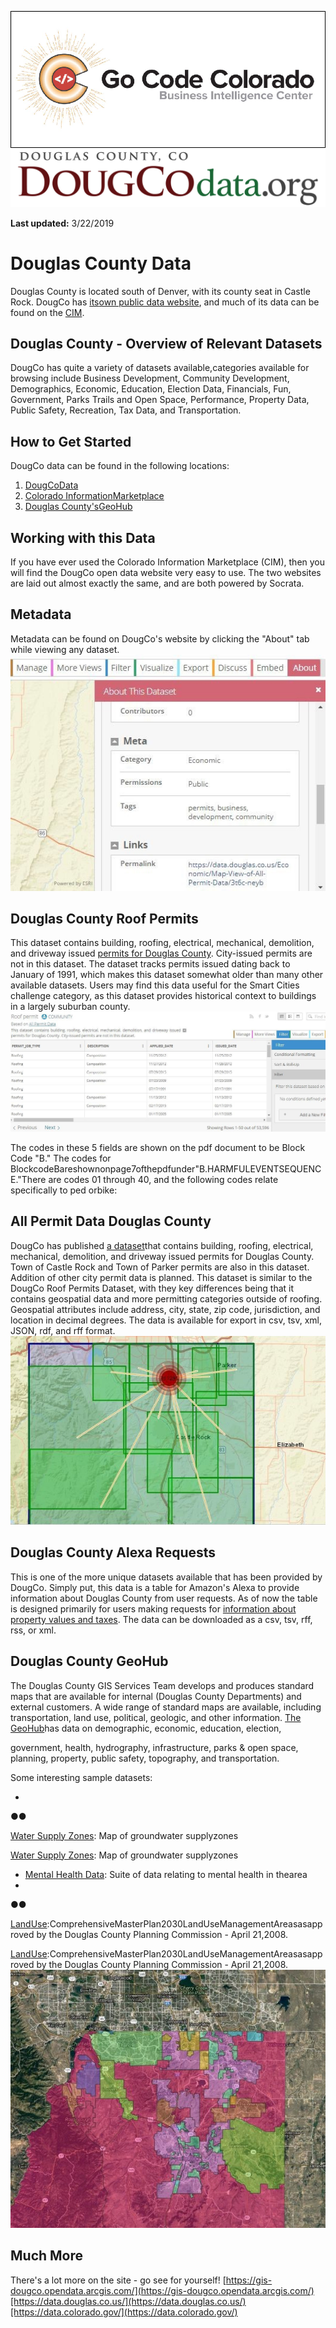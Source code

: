 ![gcc_logo_2019](https://github.com/GoCodeColorado/GoCodeColorado-kbase-public/blob/master/2020_Resources/Data/images/gcc_logo_2019.png)
![dougco_logo](https://github.com/GoCodeColorado/GoCodeColorado-kbase-public/blob/master/2020_Resources/Data/images/dougco_logo.png)

**Last updated:** 3/22/2019

# Douglas County Data

Douglas County is located south of Denver, with its county seat in Castle Rock. DougCo has [its](https://data.douglas.co.us/)[own public data website](https://data.douglas.co.us/), and much of its data can be found on the [CIM](https://data.colorado.gov/browse?federation_filter=1222).

## Douglas County - Overview of Relevant Datasets

DougCo has quite a variety of datasets available,categories available for browsing include Business Development, Community Development, Demographics, Economic, Education, Election Data, Financials, Fun, Government, Parks Trails and Open Space, Performance, Property Data, Public Safety, Recreation, Tax Data, and Transportation.

## How to Get Started
DougCo data can be found in the following locations:

1. [DougCoData](https://data.douglas.co.us/browse)
2. [Colorado Information](https://data.colorado.gov/)[Marketplace](https://data.colorado.gov/)
3. [Douglas County&#39;s](https://gis-dougco.opendata.arcgis.com/)[GeoHub](https://gis-dougco.opendata.arcgis.com/)



## Working with this Data

If you have ever used the Colorado Information Marketplace (CIM), then you will find the DougCo open data website very easy to use. The two websites are laid out almost exactly the same, and are both powered by Socrata.

## Metadata

Metadata can be found on DougCo&#39;s website by clicking the &quot;About&quot; tab while viewing any dataset.
![dougco_meta](https://github.com/GoCodeColorado/GoCodeColorado-kbase-public/blob/master/2020_Resources/Data/images/dougco_meta.jpg)

## Douglas County Roof Permits

This dataset contains building, roofing, electrical, mechanical, demolition, and driveway issued [permits for Douglas County](https://data.douglas.co.us/Economic/Roof-permit/3f4j-vyeh). City-issued permits are not in this dataset. The dataset tracks permits issued dating back to January of 1991, which makes this dataset somewhat older than many other available datasets. Users may find this data useful for the Smart Cities challenge category, as this dataset provides historical context to buildings in a largely suburban county.
![dougco_data](https://github.com/GoCodeColorado/GoCodeColorado-kbase-public/blob/master/2020_Resources/Data/images/dougco_data.jpg)

The codes in these 5 fields are shown on the pdf document to be Block Code &quot;B.&quot; The codes for BlockcodeBareshownonpage7ofthepdfunder&quot;B.HARMFULEVENTSEQUENCE.&quot;There are codes 01 through 40, and the following codes relate specifically to ped orbike:

## All Permit Data Douglas County

DougCo has published [a dataset](https://data.douglas.co.us/Economic/Map-View-of-All-Permit-Data/3t6c-neyb)that contains building, roofing, electrical, mechanical, demolition, and driveway issued permits for Douglas County. Town of Castle Rock and Town of Parker permits are also in this dataset. Addition of other city permit data is planned. This dataset is similar to the DougCo Roof Permits Dataset, with they key differences being that it contains geospatial data and more permitting categories outside of roofing. Geospatial attributes include address, city, state, zip code, jurisdiction, and location in decimal degrees. The data is available for export in csv, tsv, xml, JSON, rdf, and rff format.
![dougco_map](https://github.com/GoCodeColorado/GoCodeColorado-kbase-public/blob/master/2020_Resources/Data/images/dougco_map.jpg)


## Douglas County Alexa Requests

This is one of the more unique datasets available that has been provided by DougCo. Simply put, this data is a table for Amazon&#39;s Alexa to provide information about Douglas County from user requests. As of now the table is designed primarily for users making requests for [information about property values and taxes](https://data.douglas.co.us/dataset/Douglas-County-Alexa-Requests/ern2-hudh). The data can be downloaded as a csv, tsv, rff, rss, or xml.

## Douglas County GeoHub

The Douglas County GIS Services Team develops and produces standard maps that are available for internal (Douglas County Departments) and external customers. A wide range of standard maps are available, including transportation, land use, political, geologic, and other information. [The GeoHub](https://gis-dougco.opendata.arcgis.com/)has data on demographic, economic, education, election,

government, health, hydrography, infrastructure, parks &amp; open space, planning, property, public safety, topography, and transportation.

Some interesting sample datasets:

-
●●

[Water Supply Zones](https://gis-dougco.opendata.arcgis.com/datasets/f41be83add5f421d98c3d3f43f475a02_0): Map of groundwater supplyzones


[Water Supply Zones](https://gis-dougco.opendata.arcgis.com/datasets/f41be83add5f421d98c3d3f43f475a02_0): Map of groundwater supplyzones
- [Mental Health Data](https://gis-dougco.opendata.arcgis.com/items/026a751142d44975a2b0d380c66ee927): Suite of data relating to mental health in thearea
-
●●

[Land](https://gis-dougco.opendata.arcgis.com/datasets/3fda53fc9335458bb6c097228130328c_0)[Use](https://gis-dougco.opendata.arcgis.com/datasets/3fda53fc9335458bb6c097228130328c_0):ComprehensiveMasterPlan2030LandUseManagementAreasasapproved by the Douglas County Planning Commission - April 21,2008.


[Land](https://gis-dougco.opendata.arcgis.com/datasets/3fda53fc9335458bb6c097228130328c_0)[Use](https://gis-dougco.opendata.arcgis.com/datasets/3fda53fc9335458bb6c097228130328c_0):ComprehensiveMasterPlan2030LandUseManagementAreasasapproved by the Douglas County Planning Commission - April 21,2008.
![dougco_map2](https://github.com/GoCodeColorado/GoCodeColorado-kbase-public/blob/master/2020_Resources/Data/images/dougco_map2.jpg)


## Much More

There&#39;s a lot more on the site - go see for yourself! [https://gis-dougco.opendata.arcgis.com/](https://gis-dougco.opendata.arcgis.com/)[https://data.douglas.co.us/](https://data.douglas.co.us/)[https://data.colorado.gov/](https://data.colorado.gov/)